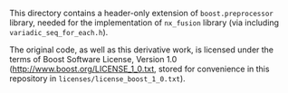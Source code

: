 This directory contains a header-only extension of `boost.preprocessor` library, needed for the
implementation of `nx_fusion` library (via including `variadic_seq_for_each.h`).

The original code, as well as this derivative work, is licensed under the terms of
Boost Software License, Version 1.0 (http://www.boost.org/LICENSE_1_0.txt,
stored for convenience in this repository in `licenses/license_boost_1_0.txt`).
